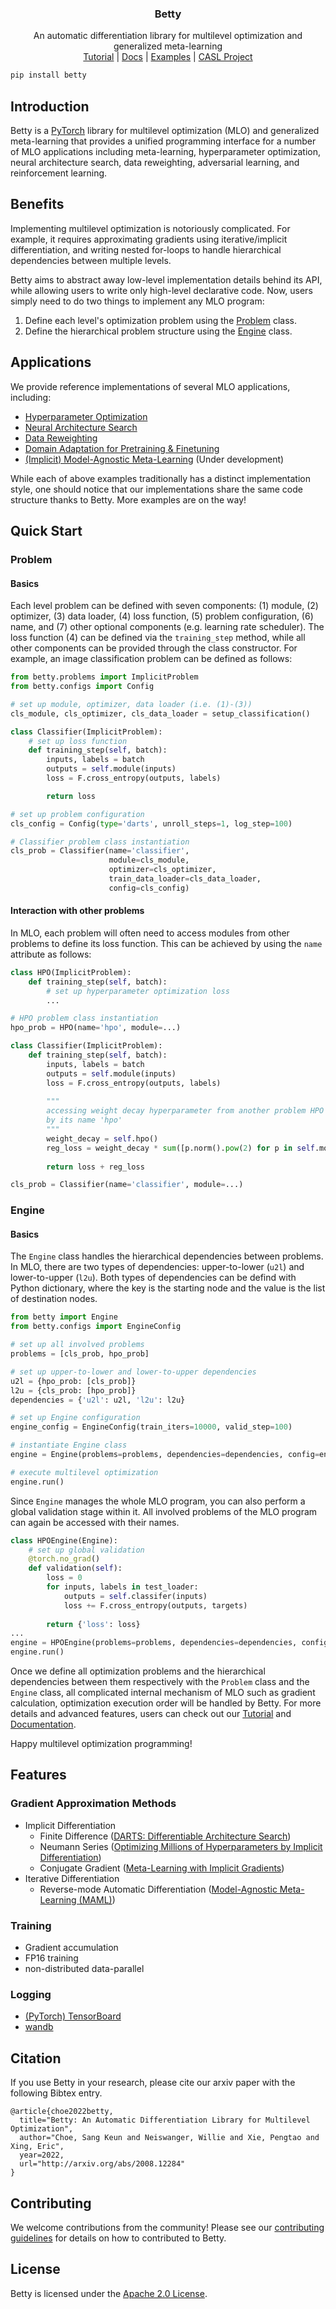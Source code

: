 <h3 align="center">
  Betty
</h3>
<p align="center">
  An automatic differentiation library for multilevel optimization and generalized meta-learning<br>
  <a href="https://www.google.com/">Tutorial</a> |
  <a href="https://www.google.com/">Docs</a> |
  <a href="https://www.google.com/">Examples</a> |
  <a href="https://www.google.com/">CASL Project</a>
</p>

```bash
pip install betty
```

## Introduction
Betty is a [PyTorch](https://pytorch.org) library for multilevel optimization (MLO) and
generalized meta-learning that provides a unified programming interface for a number of
MLO applications including meta-learning, hyperparameter optimization, neural
architecture search, data reweighting, adversarial learning, and reinforcement learning.

## Benefits
Implementing multilevel optimization is notoriously complicated. For example, it
requires approximating gradients using iterative/implicit differentiation, and writing
nested for-loops to handle hierarchical dependencies between multiple levels.

Betty aims to abstract away low-level implementation details behind its API, while
allowing users to write only high-level declarative code. Now, users simply need to do
two things to implement any MLO program:

1. Define each level's optimization problem using the [Problem](#problem) class.
2. Define the hierarchical problem structure using the [Engine](#engine) class.

## Applications
We provide reference implementations of several MLO applications, including:
- [Hyperparameter Optimization](examples/logistic_regression_hpo/)
- [Neural Architecture Search](examples/neural_architecture_search/)
- [Data Reweighting](examples/learning_to_reweight/)
- [Domain Adaptation for Pretraining & Finetuning](examples/learning_by_ignoring/)
- [(Implicit) Model-Agnostic Meta-Learning](examples/maml/) (Under development)

While each of above examples traditionally has a distinct implementation style, one
should notice that our implementations share the same code structure thanks to Betty.
More examples are on the way!

## Quick Start
### Problem
#### Basics
Each level problem can be defined with seven components: (1) module, (2) optimizer, (3)
data loader, (4) loss function, (5) problem configuration, (6) name, and (7) other
optional components (e.g.  learning rate scheduler). The loss function (4) can be
defined via the `training_step` method, while all other components can be provided
through the class constructor. For example, an image classification problem can be
defined as follows:
```python
from betty.problems import ImplicitProblem
from betty.configs import Config

# set up module, optimizer, data loader (i.e. (1)-(3))
cls_module, cls_optimizer, cls_data_loader = setup_classification()

class Classifier(ImplicitProblem):
    # set up loss function
    def training_step(self, batch):
        inputs, labels = batch
        outputs = self.module(inputs)
        loss = F.cross_entropy(outputs, labels)

        return loss

# set up problem configuration
cls_config = Config(type='darts', unroll_steps=1, log_step=100)

# Classifier problem class instantiation
cls_prob = Classifier(name='classifier',
                      module=cls_module,
                      optimizer=cls_optimizer,
                      train_data_loader=cls_data_loader,
                      config=cls_config)
```

#### Interaction with other problems
In MLO, each problem will often need to access modules from other problems to define its
loss function. This can be achieved by using the `name` attribute as follows:

```python
class HPO(ImplicitProblem):
    def training_step(self, batch):
        # set up hyperparameter optimization loss
        ...

# HPO problem class instantiation
hpo_prob = HPO(name='hpo', module=...)

class Classifier(ImplicitProblem):
    def training_step(self, batch):
        inputs, labels = batch
        outputs = self.module(inputs)
        loss = F.cross_entropy(outputs, labels)
        
        """
        accessing weight decay hyperparameter from another problem HPO can be achieved
        by its name 'hpo'
        """
        weight_decay = self.hpo()
        reg_loss = weight_decay * sum([p.norm().pow(2) for p in self.module.parameters()])
        
        return loss + reg_loss

cls_prob = Classifier(name='classifier', module=...)
```
### Engine
#### Basics
The `Engine` class handles the hierarchical dependencies between problems. In MLO, there
are two types of dependencies: upper-to-lower (`u2l`) and lower-to-upper (`l2u`). Both
types of dependencies can be defind with Python dictionary, where the key is the
starting node and the value is the list of destination nodes.

```python
from betty import Engine
from betty.configs import EngineConfig

# set up all involved problems
problems = [cls_prob, hpo_prob]

# set up upper-to-lower and lower-to-upper dependencies
u2l = {hpo_prob: [cls_prob]}
l2u = {cls_prob: [hpo_prob]}
dependencies = {'u2l': u2l, 'l2u': l2u}

# set up Engine configuration
engine_config = EngineConfig(train_iters=10000, valid_step=100)

# instantiate Engine class
engine = Engine(problems=problems, dependencies=dependencies, config=engine_config)

# execute multilevel optimization
engine.run()
```

Since `Engine` manages the whole MLO program, you can also perform a global validation stage within
it. All involved problems of the MLO program can again be accessed with their names.
```python
class HPOEngine(Engine):
    # set up global validation
    @torch.no_grad()
    def validation(self):
        loss = 0
        for inputs, labels in test_loader:
            outputs = self.classifer(inputs)
            loss += F.cross_entropy(outputs, targets)
            
        return {'loss': loss}
...
engine = HPOEngine(problems=problems, dependencies=dependencies, config=engine_config)
engine.run()
```

Once we define all optimization problems and the hierarchical dependencies between them
respectively with the `Problem` class and the `Engine` class, all complicated internal
mechanism of MLO such as gradient calculation, optimization execution order will be
handled by Betty.  For more details and advanced features, users can check out our
[Tutorial](https://www.google.com) and [Documentation](https://www.google.com).

Happy multilevel optimization programming!

## Features
### Gradient Approximation Methods
- Implicit Differentiation
  - Finite Difference ([DARTS: Differentiable Architecture Search](https://arxiv.org/abs/1806.09055))
  - Neumann Series ([Optimizing Millions of Hyperparameters by Implicit Differentiation](http://proceedings.mlr.press/v108/lorraine20a/lorraine20a.pdf))
  - Conjugate Gradient ([Meta-Learning with Implicit Gradients](https://proceedings.neurips.cc/paper/2019/file/072b030ba126b2f4b2374f342be9ed44-Paper.pdf))
- Iterative Differentiation
  - Reverse-mode Automatic Differentiation ([Model-Agnostic Meta-Learning (MAML)](https://arxiv.org/abs/1703.03400))


### Training
- Gradient accumulation
- FP16 training
- non-distributed data-parallel

### Logging
- [(PyTorch) TensorBoard](https://pytorch.org/docs/stable/tensorboard.html)
- [wandb](https://github.com/wandb/client)

## Citation
If you use Betty in your research, please cite our arxiv paper with the following Bibtex entry.
```
@article{choe2022betty,
  title="Betty: An Automatic Differentiation Library for Multilevel Optimization",
  author="Choe, Sang Keun and Neiswanger, Willie and Xie, Pengtao and Xing, Eric",
  year=2022,
  url="http://arxiv.org/abs/2008.12284"
}
```

## Contributing
We welcome contributions from the community! Please see
our [contributing guidelines](CONTRIBUTING.md) for details on how to contributed to Betty.

## License
Betty is licensed under the [Apache 2.0 License](LICENSE).
